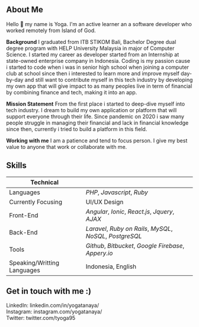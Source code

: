 ## About Me

Hello :wave: my name is Yoga. I'm an active learner an a software developer who worked remotely
from Island of God. 

**Background** 
I graduated from ITB STIKOM Bali, Bachelor Degree dual degree program with HELP University Malaysia 
in major of Computer Science. I started my career as developer started from an Internship 
at state-owned enterprise company in Indonesia. Coding is my passion cause i started to code 
when i was in senior high school when joining a computer club at school since then i interested 
to learn more and improve myself day-by-day and still want to contribute myself in this tech industry
by developing my own app that will give impact to as many peoples live in term of financial by combining 
finance and tech, making it into an app. 

**Mission Statement**
From the first place i started to deep-dive myself into tech industry. I dream to build my own application
or platform that will support everyone through their life. Since pandemic on 2020 i saw many people struggle
in managing their financial and lack in financial knowledge since then, currently i tried to build a platform
in this field. 

**Working with me**
I am a patience and tend to focus person. I give my best value to anyone that work or collaborate with me.

## Skills
| Technical | |
| ----------- | ----------- |
| Languages | *PHP*, *Javascript*, *Ruby*
| Currently Focusing | UI/UX Design
| Front-End | *Angular*, *Ionic*, *React.js*, *Jquery*, *AJAX*
| Back-End | *Laravel*, *Ruby on Rails*, *MySQL*, *NoSQL*, *PostgreSQL*
| Tools | *Github*, *Bitbucket*, *Google Firebase*, *Appery.io*
| Speaking/Writting Languages | Indonesia, English

## Get in touch with me :)

LinkedIn: linkedin.com/in/yogatanaya/ \
Instagram: instagram.com/yogatanaya/ \
Twitter: twitter.com/tyoga95

